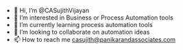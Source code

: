 - 👋 Hi, I’m @CASujithVijayan
- 👀 I’m interested in Business or Process Automation tools
- 🌱 I’m currently learning process automation tools
- 💞️ I’m looking to collaborate on automation ideas
- 📫 How to reach me casujith@panikarandassociates.com

<!---
CASujithVijayan/CASujithVijayan is a ✨ special ✨ repository because its `README.md` (this file) appears on your GitHub profile.
You can click the Preview link to take a look at your changes.
--->
